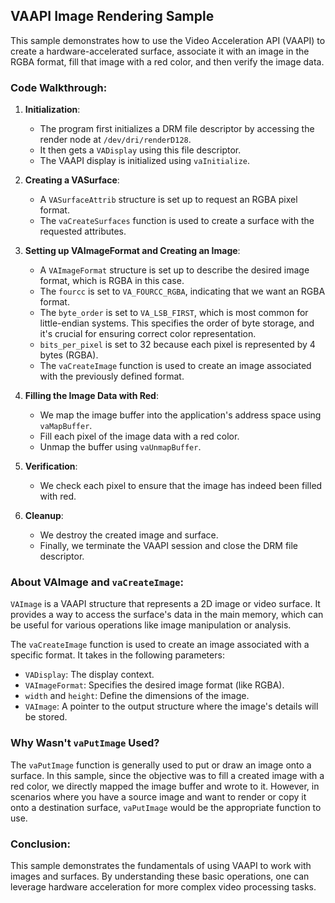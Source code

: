 ## VAAPI Image Rendering Sample

This sample demonstrates how to use the Video Acceleration API (VAAPI) to create a hardware-accelerated surface, associate it with an image in the RGBA format, fill that image with a red color, and then verify the image data.

### Code Walkthrough:

1. **Initialization**:
   - The program first initializes a DRM file descriptor by accessing the render node at `/dev/dri/renderD128`.
   - It then gets a `VADisplay` using this file descriptor.
   - The VAAPI display is initialized using `vaInitialize`.

2. **Creating a VASurface**:
   - A `VASurfaceAttrib` structure is set up to request an RGBA pixel format.
   - The `vaCreateSurfaces` function is used to create a surface with the requested attributes.

3. **Setting up VAImageFormat and Creating an Image**:
   - A `VAImageFormat` structure is set up to describe the desired image format, which is RGBA in this case.
   - The `fourcc` is set to `VA_FOURCC_RGBA`, indicating that we want an RGBA format.
   - The `byte_order` is set to `VA_LSB_FIRST`, which is most common for little-endian systems. This specifies the order of byte storage, and it's crucial for ensuring correct color representation.
   - `bits_per_pixel` is set to 32 because each pixel is represented by 4 bytes (RGBA).
   - The `vaCreateImage` function is used to create an image associated with the previously defined format.

4. **Filling the Image Data with Red**:
   - We map the image buffer into the application's address space using `vaMapBuffer`.
   - Fill each pixel of the image data with a red color.
   - Unmap the buffer using `vaUnmapBuffer`.

5. **Verification**:
   - We check each pixel to ensure that the image has indeed been filled with red.

6. **Cleanup**:
   - We destroy the created image and surface.
   - Finally, we terminate the VAAPI session and close the DRM file descriptor.

### About VAImage and `vaCreateImage`:

`VAImage` is a VAAPI structure that represents a 2D image or video surface. It provides a way to access the surface's data in the main memory, which can be useful for various operations like image manipulation or analysis.

The `vaCreateImage` function is used to create an image associated with a specific format. It takes in the following parameters:

- `VADisplay`: The display context.
- `VAImageFormat`: Specifies the desired image format (like RGBA).
- `width` and `height`: Define the dimensions of the image.
- `VAImage`: A pointer to the output structure where the image's details will be stored.

### Why Wasn't `vaPutImage` Used?

The `vaPutImage` function is generally used to put or draw an image onto a surface. In this sample, since the objective was to fill a created image with a red color, we directly mapped the image buffer and wrote to it. However, in scenarios where you have a source image and want to render or copy it onto a destination surface, `vaPutImage` would be the appropriate function to use.

### Conclusion:

This sample demonstrates the fundamentals of using VAAPI to work with images and surfaces. By understanding these basic operations, one can leverage hardware acceleration for more complex video processing tasks.